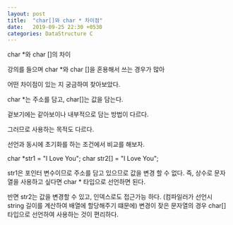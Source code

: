 ```yaml
---
layout: post
title:  "char[]와 char * 차이점"
date:   2019-09-25 22:30 +0530
categories: DataStructure C
---
```


char *와 char []의 차이

강의를 들으며 char *와 char []을 혼용해서 쓰는 경우가 많아 

어떤 차이점이 있는 지 궁금하여 찾아보았다.

char *는 주소를 담고, char[]는 값을 담는다.

겉보기에는 같아보이나 내부적으로 담는 방법이 다르다.

그러므로 사용하는 목적도 다르다.

선언과 동시에 초기화를 하는 조건에서 비교를 해보자.

char *str1 = "I Love You";
char str2[] = "I Love You";

str1은 포인터 변수이므로 주소를 담고 있으므로 값을 변경 할 수 없다.
즉, 상수로 문자열을 사용하고 싶다면 char * 타입으로 선언하면 된다.

반면 str2는 값을 변경할 수 있고, 인덱스로도 접근가능 하다. (컴파일러가 선언시 string 길이를 계산하여 배열에 할당해주기 떄문에)
변경이 잦은 문자열의 경우 char[] 타입으로 선언하여 사용하는 것이 편리하다.

